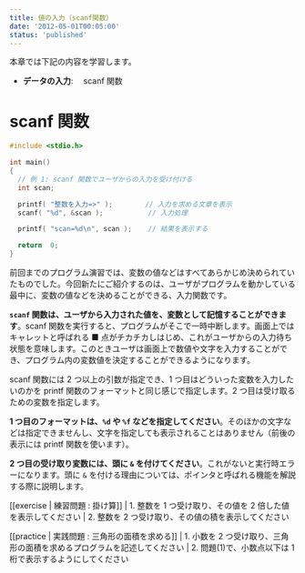 ```yaml
---
title: 値の入力（scanf関数）
date: '2012-05-01T00:05:00'
status: 'published'
---
```


本章では下記の内容を学習します。

- **データの入力**:　 scanf 関数

# scanf 関数

```cpp
#include <stdio.h>

int main()
{
  // 例 1: scanf 関数でユーザからの入力を受け付ける
  int scan;

  printf( "整数を入力=>" );        // 入力を求める文章を表示
  scanf( "%d", &scan );           // 入力処理

  printf( "scan=%d\n", scan );    // 結果を表示する

  return  0;
}
```

前回までのプログラム演習では、変数の値などはすべてあらかじめ決められていたものでした。今回新たにご紹介するのは、ユーザがプログラムを動かしている最中に、変数の値などを決めることができる、入力関数です。

**`scanf` 関数は、ユーザから入力された値を、変数として記憶することができます**。scanf 関数を実行すると、プログラムがそこで一時中断します。画面上ではキャレットと呼ばれる ■ 点がチカチカしはじめ、これがユーザからの入力待ち状態を意味します。このときユーザは画面上で数値や文字を入力することができ、プログラム内の変数値を決定することができるようになります。

scanf 関数には 2 つ以上の引数が指定でき、1 つ目はどういった変数を入力したいのかを printf 関数のフォーマットと同じ感じで指定します。2 つ目は受け取るための変数を指定します。

**1 つ目のフォーマットは、`%d` や `%f` などを指定してください**。そのほかの文字などは指定できませんし、文字を指定しても表示されることはありません（前後の表示には printf 関数を使います）。

**2 つ目の受け取り変数には、頭に `&` を付けてください**。これがないと実行時エラーになります。頭に `&` を付ける理由については、ポインタと呼ばれる機能を解説する際に説明します。

[[exercise | 練習問題 : 掛け算]]
| 1. 整数を 1 つ受け取り、その値を 2 倍した値を表示してください
| 2. 整数を 2 つ受け取り、その値の積を表示してください

[[practice | 実践問題 : 三角形の面積を求める]]
| 1. 小数を 2 つ受け取り、三角形の面積を求めるプログラムを記述してください
| 2. 問題(1)で、小数点以下は 1 桁で表示するようにしてください
